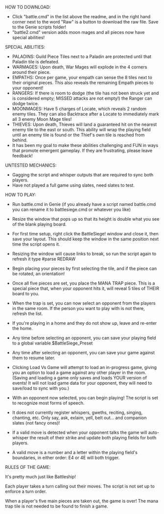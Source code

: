 HOW TO DOWNLOAD:
* Click "battle.cmd" in the list above the readme, and in the right hand corner next to the word "Raw" is a button to download the raw file. Save to the Genie scripts folder!
* "battle2.cmd" version adds moon mages and all pieces now have special abilities!

SPECIAL ABILITIES:
* PALADINS: Guild Piece Tiles next to a Paladin are protected until that Paladin tile is defeated.
* WARMAGES: Upon death, War Mages will explode in the 4 corners around their piece.
* EMPATHS: Once per game, your empath can sense the 8 tiles next to their original pieces. This also reveals the remaining Empath pieces to your opponent!
* RANGERS: If there is room to dodge (the tile has not been struck yet and is considered empty; MISSED attacks are not empty!) the Ranger can dodge twice.
* MOONMAGES: Have 5 charges of Locate, which reveals 2 random enemy tiles. They can also Backtrace after a Locate to immediately mark all 3 enemy Moon Mage tiles!
* THIEVES: Upon death, Thieves will land a guaranteed hit on the nearest enemy tile to the east or south. This ability will wrap the playing field until an enemy tile is found or the Thief's own tile is reached from behind.
* It has been my goal to make these abilities challenging and FUN in ways that promote emergent gameplay. If they are frustrating, please leave feedback!

UNTESTED MECHANICS:
* Gagging the script and whisper outputs that are required to sync both players.
* Have not played a full game using slates, need slates to test.

HOW TO PLAY:
* Run battle.cmd in Genie (if you already have a script named battle.cmd you can rename it to battlesiege.cmd or whatever you like)
* Resize the window that pops up so that its height is double what you see of the blank playing board.
* For first time setup, right click the BattleSiege! window and close it, then save your layout. This should keep the window in the same position next time the script opens it.
* Resizing the window will cause links to break, so run the script again to refresh it type #parse REDRAW

* Begin placing your pieces by first selecting the tile, and if the piece can be rotated, an orientation!
* Once all five pieces are set, you place the MANA TRAP piece. This is a special piece that, when your opponent hits it, will reveal 5 tiles of THEIR board to you.
* When the trap is set, you can now select an opponent from the players in the same room. If the person you want to play with is not there, refresh the list.
* If you're playing in a home and they do not show up, leave and re-enter the home.

* Any time before selecting an opponent, you can save your playing field to a global variable $BattleSiege_Preset
* Any time after selecting an opponent, you can save your game against them to resume later.
* Clicking Load Vs Game will attempt to load an in-progress game, giving you an option to load a game against any other player in the room.
  (Saving and loading a game only saves and loads YOUR version of events! It will not load game data for your opponent, they will need to save/load to sync with you.)

* With an opponent now selected, you can begin playing! The script is set to recognize most forms of speech.
* It does not currently register whispers, gweths, reciting, singing, chanting, etc. Only say, ask, exlaim, yell, belt out... and companion slates (not fancy ones)!
* If a valid move is detected when your opponent talks the game will auto-whisper the result of their strike and update both playing fields for both players.
* A valid move is a number and a letter within the playing field's boundaries, in either order: E4 or 4E will both trigger.
  
RULES OF THE GAME:

It's pretty much just like Battleship!

Each player takes a turn calling out their moves. The script is not set up to enforce a turn order.

When a player's five main pieces are taken out, the game is over! The mana trap tile is not needed to be found to finish a game.
